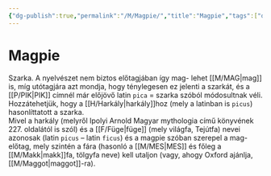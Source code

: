 ```yaml
---
{"dg-publish":true,"permalink":"/M/Magpie/","title":"Magpie","tags":["dg_uploaded"],"created":"2023-10-21T04:51","updated":"2023-11-08T04:03"}
---
```



# Magpie

Szarka. A nyelvészet nem biztos előtagjában így mag- lehet [[M/MAG\|mag]] is, míg utótagjára azt mondja, hogy ténylegesen ez jelenti a szarkát, és a [[P/PIK\|PIK]] címnél már előjövő latin `pica` = szarka szóból módosultnak véli. Hozzátehetjük, hogy a [[H/Harkály\|harkály]]hoz (mely a latinban is `picus`) hasonlíttatott a szarka.  
Mivel a harkály (melyről Ipolyi Arnold Magyar mythologia című könyvének 227. oldalától is szól) és a [[F/Füge\|füge]] (mely világfa, Tejútfa) nevei azonosak (latin `picus` – latin `ficus`) és a magpie szóban szerepel a mag- előtag, mely szintén a fára (hasonló a [[M/MES\|MES]] és főleg a [[M/Makk\|makk]]fa, tölgyfa neve) kell utaljon (vagy, ahogy Oxford ajánlja, [[M/Maggot\|maggot]]-ra).  